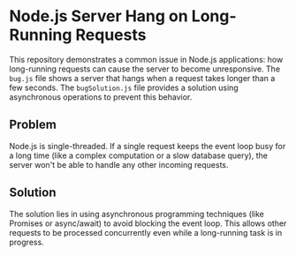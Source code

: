 # Node.js Server Hang on Long-Running Requests

This repository demonstrates a common issue in Node.js applications: how long-running requests can cause the server to become unresponsive.  The `bug.js` file shows a server that hangs when a request takes longer than a few seconds.  The `bugSolution.js` file provides a solution using asynchronous operations to prevent this behavior.

## Problem

Node.js is single-threaded.  If a single request keeps the event loop busy for a long time (like a complex computation or a slow database query), the server won't be able to handle any other incoming requests.

## Solution

The solution lies in using asynchronous programming techniques (like Promises or async/await) to avoid blocking the event loop.  This allows other requests to be processed concurrently even while a long-running task is in progress. 